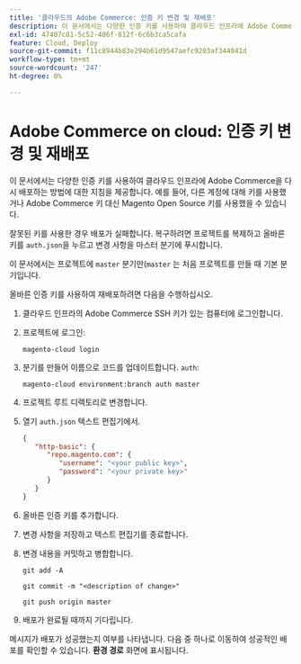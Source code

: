 ```yaml
---
title: '클라우드의 Adobe Commerce: 인증 키 변경 및 재배포'
description: 이 문서에서는 다양한 인증 키를 사용하여 클라우드 인프라에 Adobe Commerce을 다시 배포하는 방법에 대한 지침을 제공합니다. 예를 들어, 다른 계정에 대해 키를 사용했거나 Adobe Commerce 키 대신 Magento Open Source 키를 사용했을 수 있습니다.
exl-id: 47407c81-5c52-406f-812f-6c6b3ca5cafa
feature: Cloud, Deploy
source-git-commit: f11c8944b83e294b61d9547aefc9203af344041d
workflow-type: tm+mt
source-wordcount: '247'
ht-degree: 0%

---
```


# Adobe Commerce on cloud: 인증 키 변경 및 재배포

이 문서에서는 다양한 인증 키를 사용하여 클라우드 인프라에 Adobe Commerce을 다시 배포하는 방법에 대한 지침을 제공합니다. 예를 들어, 다른 계정에 대해 키를 사용했거나 Adobe Commerce 키 대신 Magento Open Source 키를 사용했을 수 있습니다.

잘못된 키를 사용한 경우 배포가 실패합니다. 복구하려면 프로젝트를 복제하고 올바른 키를 `auth.json`을 누르고 변경 사항을 마스터 분기에 푸시합니다.

이 문서에서는 프로젝트에 `master` 분기만(`master` 는 처음 프로젝트를 만들 때 기본 분기입니다.

올바른 인증 키를 사용하여 재배포하려면 다음을 수행하십시오.

1. 클라우드 인프라의 Adobe Commerce SSH 키가 있는 컴퓨터에 로그인합니다.
1. 프로젝트에 로그인:

   ```
   magento-cloud login
   ```

1. 분기를 만들어 이름으로 코드를 업데이트합니다. `auth`:

   ```
   magento-cloud environment:branch auth master
   ```

1. 프로젝트 루트 디렉토리로 변경합니다.
1. 열기 `auth.json` 텍스트 편집기에서.

   ```json
   {
      "http-basic": {
         "repo.magento.com": {
            "username": "<your public key>",
            "password": "<your private key>"
         }
      }
   }
   ```

1. 올바른 인증 키를 추가합니다.
1. 변경 사항을 저장하고 텍스트 편집기를 종료합니다.
1. 변경 내용을 커밋하고 병합합니다.

   ```
   git add -A
   ```

   ```
   git commit -m "<description of change>"
   ```

   ```
   git push origin master
   ```

1. 배포가 완료될 때까지 기다립니다.

메시지가 배포가 성공했는지 여부를 나타냅니다. 다음 중 하나로 이동하여 성공적인 배포를 확인할 수 있습니다. **환경 경로** 화면에 표시됩니다.
